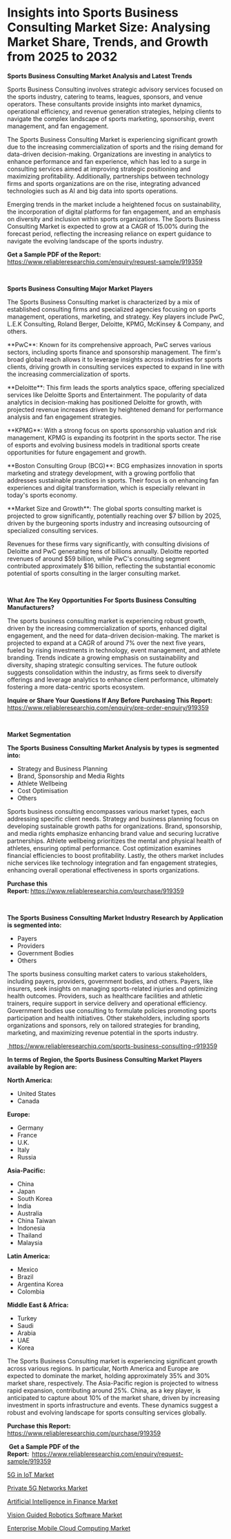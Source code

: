 <p><h1>Insights into Sports Business Consulting Market Size: Analysing Market Share, Trends, and Growth from 2025 to 2032</h1></p><p><strong>Sports Business Consulting Market Analysis and Latest Trends</strong></p>
<p><p>Sports Business Consulting involves strategic advisory services focused on the sports industry, catering to teams, leagues, sponsors, and venue operators. These consultants provide insights into market dynamics, operational efficiency, and revenue generation strategies, helping clients to navigate the complex landscape of sports marketing, sponsorship, event management, and fan engagement.</p><p>The Sports Business Consulting Market is experiencing significant growth due to the increasing commercialization of sports and the rising demand for data-driven decision-making. Organizations are investing in analytics to enhance performance and fan experience, which has led to a surge in consulting services aimed at improving strategic positioning and maximizing profitability. Additionally, partnerships between technology firms and sports organizations are on the rise, integrating advanced technologies such as AI and big data into sports operations.</p><p>Emerging trends in the market include a heightened focus on sustainability, the incorporation of digital platforms for fan engagement, and an emphasis on diversity and inclusion within sports organizations. The Sports Business Consulting Market is expected to grow at a CAGR of 15.00% during the forecast period, reflecting the increasing reliance on expert guidance to navigate the evolving landscape of the sports industry.</p></p>
<p><strong>Get a Sample PDF of the Report:&nbsp;</strong> <a href="https://www.reliableresearchiq.com/enquiry/request-sample/919359?utm_campaign=1140&utm_medium=2&utm_source=Github&utm_content=ia&utm_term=05032025&utm_id=sports-business-consulting">https://www.reliableresearchiq.com/enquiry/request-sample/919359</a></p>
<p>&nbsp;</p>
<p><strong>Sports Business Consulting Major Market Players</strong></p>
<p><p>The Sports Business Consulting market is characterized by a mix of established consulting firms and specialized agencies focusing on sports management, operations, marketing, and strategy. Key players include PwC, L.E.K Consulting, Roland Berger, Deloitte, KPMG, McKinsey & Company, and others.</p><p>**PwC**: Known for its comprehensive approach, PwC serves various sectors, including sports finance and sponsorship management. The firm's broad global reach allows it to leverage insights across industries for sports clients, driving growth in consulting services expected to expand in line with the increasing commercialization of sports.</p><p>**Deloitte**: This firm leads the sports analytics space, offering specialized services like Deloitte Sports and Entertainment. The popularity of data analytics in decision-making has positioned Deloitte for growth, with projected revenue increases driven by heightened demand for performance analysis and fan engagement strategies.</p><p>**KPMG**: With a strong focus on sports sponsorship valuation and risk management, KPMG is expanding its footprint in the sports sector. The rise of esports and evolving business models in traditional sports create opportunities for future engagement and growth.</p><p>**Boston Consulting Group (BCG)**: BCG emphasizes innovation in sports marketing and strategy development, with a growing portfolio that addresses sustainable practices in sports. Their focus is on enhancing fan experiences and digital transformation, which is especially relevant in today's sports economy.</p><p>**Market Size and Growth**: The global sports consulting market is projected to grow significantly, potentially reaching over $7 billion by 2025, driven by the burgeoning sports industry and increasing outsourcing of specialized consulting services.</p><p>Revenues for these firms vary significantly, with consulting divisions of Deloitte and PwC generating tens of billions annually. Deloitte reported revenues of around $59 billion, while PwC's consulting segment contributed approximately $16 billion, reflecting the substantial economic potential of sports consulting in the larger consulting market.</p></p>
<p>&nbsp;</p>
<p><strong>What Are The Key Opportunities For Sports Business Consulting Manufacturers?</strong></p>
<p><p>The sports business consulting market is experiencing robust growth, driven by the increasing commercialization of sports, enhanced digital engagement, and the need for data-driven decision-making. The market is projected to expand at a CAGR of around 7% over the next five years, fueled by rising investments in technology, event management, and athlete branding. Trends indicate a growing emphasis on sustainability and diversity, shaping strategic consulting services. The future outlook suggests consolidation within the industry, as firms seek to diversify offerings and leverage analytics to enhance client performance, ultimately fostering a more data-centric sports ecosystem.</p></p>
<p><strong>Inquire or Share Your Questions If Any Before Purchasing This Report:</strong> <a href="https://www.reliableresearchiq.com/enquiry/pre-order-enquiry/919359?utm_campaign=1140&utm_medium=2&utm_source=Github&utm_content=ia&utm_term=05032025&utm_id=sports-business-consulting">https://www.reliableresearchiq.com/enquiry/pre-order-enquiry/919359</a></p>
<p>&nbsp;</p>
<p><strong>Market Segmentation</strong></p>
<p><strong>The Sports Business Consulting Market Analysis by types is segmented into:</strong></p>
<p><ul><li>Strategy and Business Planning</li><li>Brand, Sponsorship and Media Rights</li><li>Athlete Wellbeing</li><li>Cost Optimisation</li><li>Others</li></ul></p>
<p><p>Sports business consulting encompasses various market types, each addressing specific client needs. Strategy and business planning focus on developing sustainable growth paths for organizations. Brand, sponsorship, and media rights emphasize enhancing brand value and securing lucrative partnerships. Athlete wellbeing prioritizes the mental and physical health of athletes, ensuring optimal performance. Cost optimization examines financial efficiencies to boost profitability. Lastly, the others market includes niche services like technology integration and fan engagement strategies, enhancing overall operational effectiveness in sports organizations.</p></p>
<p><strong>Purchase this Report:&nbsp;</strong><a href="https://www.reliableresearchiq.com/purchase/919359?utm_campaign=1140&utm_medium=2&utm_source=Github&utm_content=ia&utm_term=05032025&utm_id=sports-business-consulting">https://www.reliableresearchiq.com/purchase/919359</a></p>
<p>&nbsp;</p>
<p><strong>The Sports Business Consulting Market Industry Research by Application is segmented into:</strong></p>
<p><ul><li>Payers</li><li>Providers</li><li>Government Bodies</li><li>Others</li></ul></p>
<p><p>The sports business consulting market caters to various stakeholders, including payers, providers, government bodies, and others. Payers, like insurers, seek insights on managing sports-related injuries and optimizing health outcomes. Providers, such as healthcare facilities and athletic trainers, require support in service delivery and operational efficiency. Government bodies use consulting to formulate policies promoting sports participation and health initiatives. Other stakeholders, including sports organizations and sponsors, rely on tailored strategies for branding, marketing, and maximizing revenue potential in the sports industry.</p></p>
<p><a href="https://www.reliableresearchiq.com/sports-business-consulting-r919359?utm_campaign=1140&utm_medium=2&utm_source=Github&utm_content=ia&utm_term=05032025&utm_id=sports-business-consulting">&nbsp;https://www.reliableresearchiq.com/sports-business-consulting-r919359</a></p>
<p><strong>In terms of Region, the Sports Business Consulting Market Players available by Region are:</strong></p>
<p>
    <p> <strong> North America: </strong>
        <ul>
            <li>United States</li>
            <li>Canada</li>
        </ul>
        </p> 
    <p> <strong> Europe: </strong>
        <ul>
            <li>Germany</li>
            <li>France</li>
            <li>U.K.</li>
            <li>Italy</li>
            <li>Russia</li>
        </ul>
        </p> 
    <p> <strong> Asia-Pacific: </strong>
        <ul>
            <li>China</li>
            <li>Japan</li>
            <li>South Korea</li>
            <li>India</li>
            <li>Australia</li>
            <li>China Taiwan</li>
            <li>Indonesia</li>
            <li>Thailand</li>
            <li>Malaysia</li>
        </ul>
        </p> 
    <p> <strong> Latin America: </strong>
        <ul>
            <li>Mexico</li>
            <li>Brazil</li>
            <li>Argentina Korea</li>
            <li>Colombia</li>
        </ul>
        </p> 
    <p> <strong> Middle East & Africa: </strong>
        <ul>
            <li>Turkey</li>
            <li>Saudi</li>
            <li>Arabia</li>
            <li>UAE</li>
            <li>Korea</li>
        </ul>
    </p>
    </p>
<p><p>The Sports Business Consulting market is experiencing significant growth across various regions. In particular, North America and Europe are expected to dominate the market, holding approximately 35% and 30% market share, respectively. The Asia-Pacific region is projected to witness rapid expansion, contributing around 25%. China, as a key player, is anticipated to capture about 10% of the market share, driven by increasing investment in sports infrastructure and events. These dynamics suggest a robust and evolving landscape for sports consulting services globally.</p></p>
<p><strong>Purchase this Report: </strong><a href="https://www.reliableresearchiq.com/purchase/919359?utm_campaign=1140&utm_medium=2&utm_source=Github&utm_content=ia&utm_term=05032025&utm_id=sports-business-consulting">https://www.reliableresearchiq.com/purchase/919359</a></p>
<p>&nbsp;<strong>Get a Sample PDF of the Report:&nbsp;&nbsp;</strong><a href="https://www.reliableresearchiq.com/enquiry/request-sample/919359?utm_campaign=1140&utm_medium=2&utm_source=Github&utm_content=ia&utm_term=05032025&utm_id=sports-business-consulting">https://www.reliableresearchiq.com/enquiry/request-sample/919359</a></p>
<p><strong></strong></p>
<p><p><a href="https://github.com/alefermeivys/Market-Research-Report-List-1/blob/main/5g-in-iot-market.md?utm_campaign=1140&utm_medium=2&utm_source=Github&utm_content=ia&utm_term=05032025&utm_id=sports-business-consulting">5G in IoT Market</a></p><p><a href="https://github.com/toghojbeinta/Market-Research-Report-List-1/blob/main/private-5g-networks-market.md?utm_campaign=1140&utm_medium=2&utm_source=Github&utm_content=ia&utm_term=05032025&utm_id=sports-business-consulting">Private 5G Networks Market</a></p><p><a href="https://github.com/ryantindyaiz/Market-Research-Report-List-1/blob/main/artificial-intelligence-in-finance-market.md?utm_campaign=1140&utm_medium=2&utm_source=Github&utm_content=ia&utm_term=05032025&utm_id=sports-business-consulting">Artificial Intelligence in Finance Market</a></p><p><a href="https://github.com/kluviabolofo/Market-Research-Report-List-1/blob/main/vision-guided-robotics-software-market.md?utm_campaign=1140&utm_medium=2&utm_source=Github&utm_content=ia&utm_term=05032025&utm_id=sports-business-consulting">Vision Guided Robotics Software Market</a></p><p><a href="https://github.com/spehnluenaru/Market-Research-Report-List-1/blob/main/enterprise-mobile-cloud-computing-market.md?utm_campaign=1140&utm_medium=2&utm_source=Github&utm_content=ia&utm_term=05032025&utm_id=sports-business-consulting">Enterprise Mobile Cloud Computing Market</a></p></p>